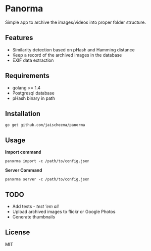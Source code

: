 # Panorma

Simple app to archive the images/videos into proper folder structure.

## Features

* Similarity detection based on pHash and Hamming distance
* Keep a record of the archived images in the database
* EXIF data extraction

## Requirements

* golang >= 1.4
* Postgresql database
* pHash binary in path

## Installation

`go get github.com/jaischeema/panorma`

## Usage

**Import command**

`panorma import -c /path/to/config.json`

**Server Command**

`panorma server -c /path/to/config.json`

## TODO

* Add tests - *test 'em all*
* Upload archived images to flickr or Google Photos
* Generate thumbnails

## License

MIT
